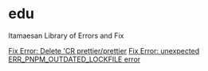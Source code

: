 # edu
Itamaesan Library of Errors and Fix

[Fix Error: Delete 'CR  prettier/prettier](https://github.com/itamaesanorg/edu/blob/main/Error%20Delete%20CR%20prettier.md)
[Fix Error: unexpected ERR_PNPM_OUTDATED_LOCKFILE error](https://github.com/itamaesanorg/edu/blob/main/unexpected%20ERR_PNPM_OUTDATED_LOCKFILE%20error.md)

